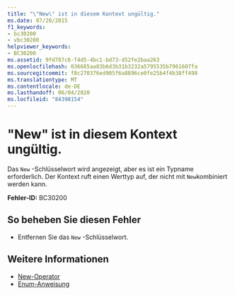 ```yaml
---
title: "\"New\" ist in diesem Kontext ungültig."
ms.date: 07/20/2015
f1_keywords:
- bc30200
- vbc30200
helpviewer_keywords:
- BC30200
ms.assetid: 9fd787c6-f4d5-4bc1-bd73-d52fe2baa263
ms.openlocfilehash: 036685aa83b6d3b31b3232a5795535b7961607fa
ms.sourcegitcommit: f8c270376ed905f6a8896ce0fe25b4f4b38ff498
ms.translationtype: MT
ms.contentlocale: de-DE
ms.lasthandoff: 06/04/2020
ms.locfileid: "84398154"
---
```

# <a name="new-is-not-valid-in-this-context"></a>"New" ist in diesem Kontext ungültig.
Das `New` -Schlüsselwort wird angezeigt, aber es ist ein Typname erforderlich. Der Kontext ruft einen Werttyp auf, der nicht mit `New`kombiniert werden kann.  
  
 **Fehler-ID:** BC30200  
  
## <a name="to-correct-this-error"></a>So beheben Sie diesen Fehler  
  
- Entfernen Sie das `New` -Schlüsselwort.  
  
## <a name="see-also"></a>Weitere Informationen

- [New-Operator](../language-reference/operators/new-operator.md)
- [Enum-Anweisung](../language-reference/statements/enum-statement.md)
